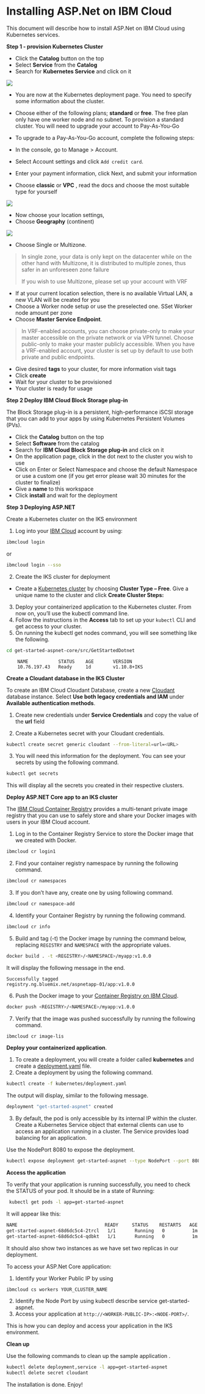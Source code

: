 # Installing ASP.Net on IBM Cloud

This document will describe how to install ASP.Net on IBM Cloud using Kubernetes services.

**Step 1 - provision Kubernetes Cluster**

- Click the **Catalog** button on the top
- Select **Service** from the **Catalog**
- Search for **Kubernetes Service** and click on it


![](asp.net%20ibm%20cloud_html_46d1c04e26ba5eea.png)


- You are now at the Kubernetes deployment page. You need to specify some information about the cluster.

- Choose either of the following plans; **standard** or **free**. The free plan only have one worker node and no subnet. To provision a standard cluster. You will need to upgrade your account to Pay-As-You-Go
- To upgrade to a Pay-As-You-Go account, complete the following steps:
- In the console, go to Manage > Account.
- Select Account settings and click `Add credit card`.
- Enter your payment information, click Next, and submit your information
- Choose **classic** or **VPC** , read the docs and choose the most suitable type for yourself

![](asp.net%20ibm%20cloud_html_4d3a968071544952.png)

- Now choose your location settings,
- Choose **Geography** (continent)

![](asp.net%20ibm%20cloud_html_72496e6b0b2c820d.png)

- Choose Single or Multizone. 

> In single zone, your data is only kept on the datacenter while on the other hand with Multizone, it is distributed to multiple zones, thus safer in an unforeseen zone failure
>
> If you wish to use Multizone, please set up your account with VRF
> 

- If at your current location selection, there is no available Virtual LAN, a new VLAN will be created for you
- Choose a Worker node setup or use the preselected one. SSet Worker node amount per zone
- Choose **Master Service Endpoint**. 

> In VRF-enabled accounts, you can choose private-only to make your master accessible on the private network or via VPN tunnel. Choose public-only to make your master publicly accessible. When you have a VRF-enabled account, your cluster is set up by default to use both private and public endpoints.
   
- Give desired **tags** to your cluster, for more information visit tags
- Click **create**
- Wait for your cluster to be provisioned
- Your cluster is ready for usage

**Step 2 Deploy IBM Cloud Block Storage plug-in**

The Block Storage plug-in is a persistent, high-performance iSCSI storage that you can add to your apps by using Kubernetes Persistent Volumes (PVs).

- Click the **Catalog** button on the top
- Select **Software** from the catalog
- Search for **IBM Cloud Block Storage plug-in** and click on it
- On the application page, click in the dot next to the cluster you wish to use
- Click on Enter or Select Namespace and choose the default Namespace or use a custom one (if you get error please wait 30 minutes for the cluster to finalize)
- Give a **name** to this workspace
- Click **install** and wait for the deployment

**Step 3 Deploying ASP.NET**

Create a Kubernetes cluster on the IKS environment

1. Log into your [IBM Cloud](https://cloud.ibm.com/login?cm_sp=ibmdev-_-developer-tutorials-_-cloudreg) account by using:


```sh
ibmcloud login
```

or 

```sh
ibmcloud login --sso
```

2. Create the IKS cluster for deployment

- Create a [Kubernetes cluster](https://cloud.ibm.com/containers-kubernetes/overview) by choosing **Cluster Type – Free**. Give a unique name to the cluster and click **Create Cluster Steps:**

3. Deploy your containerized application to the Kubernetes cluster. From now on, you’ll use the kubectl command line.
4. Follow the instructions in the **Access** tab to set up your `kubectl` CLI and get access to your cluster.
5. On running the kubectl get nodes command, you will see something like the following.

```sh 
cd get-started-aspnet-core/src/GetStartedDotnet 
```
```
    NAME           STATUS    AGE       VERSION
    10.76.197.43   Ready     1d        v1.10.8+IKS
```

**Create a Cloudant database in the IKS Cluster**

To create an IBM Cloud Cloudant Database, create a new [Cloudant](https://cloud.ibm.com/catalog/services/cloudant) database instance. Select **Use both legacy credentials and IAM** under **Available authentication methods**.

1. Create new credentials under **Service Credentials** and copy the value of the **url** field

2. Create a Kubernetes secret with your Cloudant credentials.

```sh
kubectl create secret generic cloudant --from-literal=url=<URL>
```

3. You will  need this information for the deployment. You can see your secrets by using the following command.

```sh
kubectl get secrets
```

This will display all the secrets you created in their respective clusters.

**Deploy ASP.NET Core app to an IKS cluster**

The [IBM Cloud Container Registry](https://cloud.ibm.com/kubernetes/catalog/registry) provides a multi-tenant private image registry that you can use to safely store and share your Docker images with users in your IBM Cloud account.

1. Log in to the Container Registry Service to store the Docker image that we created with Docker.

```sh
ibmcloud cr login1
```

2. Find your container registry namespace by running the following command.

```sh
ibmcloud cr namespaces
```

3. If you don’t have any, create one by using following command.

```sh
ibmcloud cr namespace-add 
```

4. Identify your Container Registry by running the following command.

```sh
ibmcloud cr info 
```

5. Build and tag (-t) the Docker image by running the command below, replacing `REGISTRY` and `NAMESPACE` with the appropriate values.

```sh
docker build . -t <REGISTRY>/<NAMESPACE>/myapp:v1.0.0
```

It will display the following message in the end.

  
```
Successfully tagged 
registry.ng.bluemix.net/aspnetapp-01/app:v1.0.0
```

6. Push the Docker image to your [Container Registry on IBM Cloud](https://cloud.ibm.com/docs/services/Registry?topic=registry-index#index).


```sh
docker push <REGISTRY>/<NAMESPACE>/myapp:v1.0.0
```

7. Verify that the image was pushed successfully by running the following command.

```sh
ibmcloud cr image-lis
```

**Deploy your containerized application**.

1. To create a deployment, you will create a folder called **kubernetes** and create a [deployment.yaml](https://github.ibm.com/Nidhi-N-Shah/ASP.NET-CORE-App-Deployment-in-IKS/blob/master/Kubernetes/deployment.yaml) file.
2. Create a deployment by using the following command.

```sh
kubectl create -f kubernetes/deployment.yaml
```

The output will display, similar to the following message.

```sh
deployment "get-started-aspnet" created
```


3. By default, the pod is only accessible by its internal IP within the cluster. Create a Kubernetes Service object that external clients can use to access an application running in a cluster. The Service provides load balancing for an application.

Use the NodePort 8080 to expose the deployment.

```sh
kubectl expose deployment get-started-aspnet --type NodePort --port 8080 --target-port 8080
```

**Access the application**

To verify that your application is running successfully, you need to check the STATUS of your pod. It should be in a state of Running:

```sh
 kubectl get pods -l app=get-started-aspnet
```

It will appear like this:

```sh
NAME                                READY     STATUS    RESTARTS   AGE
get-started-aspnet-68d6dc5c4-2trcl   1/1       Running   0          1m
get-started-aspnet-68d6dc5c4-qdbkt   1/1       Running   0          1m
```

It should also show two instances as we have set two replicas in our deployment.

To access your ASP.Net Core application:

1. Identify your Worker Public IP by using 

```sh
ibmcloud cs workers YOUR_CLUSTER_NAME
```

2. Identify the Node Port by using kubectl describe service get-started-aspnet.
3. Access your application at `http://<WORKER-PUBLIC-IP>:<NODE-PORT>/`.

This is how you can deploy and access your application in the IKS environment.

**Clean up**

Use the following commands to clean up the sample application .

```sh
kubectl delete deployment,service -l app=get-started-aspnet
kubectl delete secret cloudant
```
The installation is done. Enjoy!
